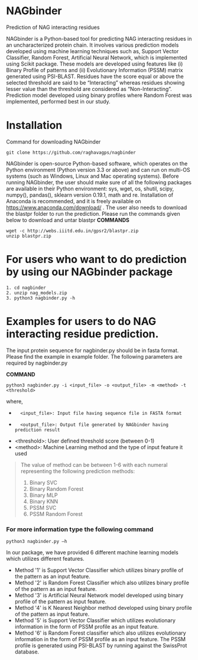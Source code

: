 # NAGbinder
Prediction of NAG interacting residues

NAGbinder is a Python-based tool for predicting NAG interacting residues in an uncharacterized protein chain. It involves various prediction models developed using machine learning techniques such as, Support Vector Classifier, Random Forest, Artificial Neural Network, which is implemented using Scikit package. These models are developed using features like (i) Binary Profile of patterns and (ii) Evolutionary Information (PSSM) matrix generated using PSI-BLAST.
Residues have the score equal or above the selected threshold are said to be “Interacting” whereas residues showing lesser value than the threshold are considered as “Non-Interacting”. Prediction model developed using binary profiles where Random Forest was implemented, performed best in our study.

# Installation

Command for downloading NAGbinder
```
git clone https://github.com/raghavagps/nagbinder
```

NAGbinder is open-source Python-based software, which operates on the Python environment (Python version 3.3 or above) and can run on multi-OS systems (such as Windows, Linux and Mac operating systems). Before running NAGbinder, the user should make sure of all the following packages are available in their Python environment: sys, wget, os, shutil, scipy, numpy(), pandas(), sklearn version 0.19.1, math and re. Installation of Anaconda is recommended, and it is freely available on https://www.anaconda.com/download/ .
The user also needs to download the blastpr folder to run the prediction. Please run the commands given below to download and untar blastpr
**COMMANDS**
```
wget -c http://webs.iiitd.edu.in/gpsr2/blastpr.zip
unzip blastpr.zip
```
# For users who want to do prediction by using our NAGbinder package

```
1. cd nagbinder
2. unzip nag_models.zip
3. python3 nagbinder.py -h
```

# Examples for users to do NAG interacting residue prediction.

The input protein sequence for nagbinder.py should be in fasta format. Please find the example in example folder. The following parameters are required by nagbinder.py

**COMMAND**
```
python3 nagbinder.py -i <input_file> -o <output_file> -m <method> -t <threshold>
```
where,
-       <input_file>: Input file having sequence file in FASTA format
-       <output_file>: Output file generated by NAGbinder having prediction result
- \<threshold>: User defined threshold score (between 0-1)
- \<method>: Machine Learning method and the type of input feature it used
> The value of method can be between 1-6 with each numeral representing the following prediction methods:
>1. Binary SVC
>2. Binary Random Forest
>3. Binary MLP
>4. Binary KNN
>5. PSSM SVC
>6. PSSM Random Forest


### For more information type the following command
```
python3 nagbinder.py –h
```

In our package, we have provided 6 different machine learning models which utilizes different features.
- Method '1' is Support Vector Classifier which utilizes binary profile of the pattern as an input feature.
- Method '2' is Random Forest Classifier which also utilizes binary profile of the pattern as an input feature.
- Method '3' is Artificial Neural Network model developed using binary profile of the pattern as input feature.
- Method '4' is K Nearest Neighbor method developed using binary profile of the pattern as input feature.
- Method '5' is Support Vector Classifier which utilizes evolutionary information in the form of PSSM profile as an input feature.
- Method '6' is Random Forest classifier which also utilizes evolutionary information in the form of PSSM profile as an input feature. The PSSM profile is generated using PSI-BLAST by running against the SwissProt database.
